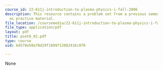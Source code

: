 ```yaml
---
course_id: 22-611j-introduction-to-plasma-physics-i-fall-2006
description: This resource contains a problem set from a previous semester, provided
  as practice material.
file_location: /coursemedia/22-611j-introduction-to-plasma-physics-i-fall-2006/6d578e58a78d29f1899712082416c070_pset6_02.pdf
file_type: application/pdf
layout: pdf
title: pset6_02.pdf
type: course
uid: 6d578e58a78d29f1899712082416c070

---
```

None